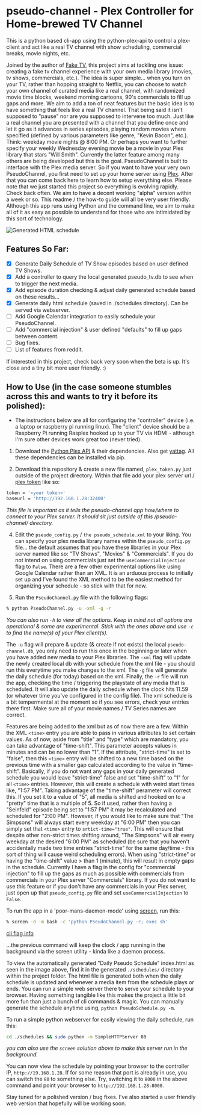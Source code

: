 # pseudo-channel - Plex Controller for Home-brewed TV Channel
This is a python based cli-app using the python-plex-api to control a plex-client and act like a real TV channel with show scheduling, commercial breaks, movie nights, etc.

Joined by the author of [Fake TV](https://medium.com/@Fake.TV), this project aims at tackling one issue: creating a fake tv channel experience with your own media library (movies, tv shows, commercials, etc.). The idea is super simple... when you turn on your TV, rather than hopping straight to Netflix, you can choose to watch your own channel of curated media like a real channel, with randomized movie time blocks, weekend morning cartoons, 90's commercials to fill up gaps and more. We aim to add a ton of neat features but the basic idea is to have something that feels like a real TV channel. That being said it isn't supposed to "pause" nor are you supposed to intervene too much. Just like a real channel you are presented with a channel that you define once and let it go as it advances in series episodes, playing random movies where specified (defined by various parameters like genre, "Kevin Bacon", etc.). Think: weekday movie nights @ 8:00 PM. Or perhaps you want to further specify your weekly Wednesday evening movie be a movie in your Plex library that stars "Will Smith". Currently the latter feature among many others are being developed but this is the goal. PseudoChannel is built to interface with the Plex media server. So if you want to have your very own PseudoChannel, you first need to set up your home server using [Plex](https://www.plex.tv/). After that you can come back here to learn how to setup everything else. Please note that we just started this project so everything is evolving rapidly. Check back often. We aim to have a decent working "alpha" version within a week or so. This readme / the how-to guide will all be very user friendly. Although this app runs using Python and the command line, we aim to make all of it as easy as possible to understand for those who are intimidated by this sort of technology.

![Generated HTML schedule](http://i.imgur.com/uTGRYIp.png)

## Features So Far:

- [x] Generate Daily Schedule of TV Show episodes based on user defined TV Shows.
- [x] Add a controller to query the local generated pseudo_tv.db to see when to trigger the next media.
- [x] Add episode duration checking & adjust daily generated schedule based on these results...
- [x] Generate daily html schedule (saved in ./schedules directory). Can be served via webserver.
- [ ] Add Google Calendar integration to easily schedule your PseudoChannel.
- [ ] Add "commercial injection" & user defined "defaults" to fill up gaps between content. 
- [ ] Bug fixes.
- [ ] List of features from reddit. 

If interested in this project, check back very soon when the beta is up. It's close and a tiny bit more user friendly. :)

## How to Use (in the case someone stumbles across this and wants to try it before its polished):

- The instructions below are all for configuring the "controller" device (i.e. a laptop or raspberry pi running linux). The "client" device should be a Raspberry Pi running Rasplex hooked up to your TV via HDMI - although I'm sure other devices work great too (never tried). 

1. Download the [Python Plex API](https://github.com/pkkid/python-plexapi) & their dependencies. Also get [yattag](http://www.yattag.org/). All these dependencies can be installed via pip.

2. Download this repository & create a new file named, `plex_token.py` just outside of the project directory. Within that file add your plex server url / [plex token](https://support.plex.tv/hc/en-us/articles/204059436-Finding-an-authentication-token-X-Plex-Token) like so:

```bash
token = '<your token>'
baseurl = 'http://192.168.1.28:32400'
```
*This file is important as it tells the pseudo-channel app how/where to connect to your Plex server. It should sit just outside of this /pseudo-channel/ directory.*

4. Edit the `pseudo_config.py` / `the pseudo_schedule.xml` to your liking. You can specify your plex media library names within the `pseudo_config.py` file... the default assumes that you have these libraries in your Plex server named like so: "TV Shows", "Movies" & "Commercials". If you do not intend on using commercials just set the `useCommercialInjection` flag to `False`. There are a few other experimental options like using Google Calendar rather than an XML. It is an arduous process to initially set up and I've found the XML method to be the easiest method for organizing your schedule - so stick with that for now. 

5. Run the `PseudoChannel.py` file with the following flags:

```bash
% python PseudoChannel.py -u -xml -g -r
```
*You can also run `-h` to view all the options. Keep in mind not all options are operational & some are experimental. Stick with the ones above and use `-c` to find the name(s) of your Plex client(s).*

The `-u` flag will prepare & update (& create if not exists) the local `pseudo-channel.db`, you only need to run this once in the beginning or later when you have added new media to your Plex libraries. The `-xml` flag will update the newly created local db with your schedule from the xml file - you  should run this everytime you make changes to the xml. The `-g` file will generate the daily schedule (for today) based on the xml. Finally, the `-r` file will run the app, checking the time / triggering the playstate of any media that is scheduled. It will also update the daily schedule when the clock hits 11.59 (or whatever time you've configured in the config file). The xml schedule is a bit tempermental at the moment so if you see errors, check your entries there first. Make sure all of your movie names / TV Series names are correct. 

Features are being added to the xml but as of now there are a few. Within the XML `<time>` entry you are able to pass in various attributes to set certain values. As of now, aside from "title" and "type" which are mandatory, you can take advantage of "time-shift". This parameter accepts values in minutes and can be no lower than "1". If the attribute, "strict-time" is set to "false", then this `<time>` entry will be shifted to a new time based on the previous time with a smaller gap calculated according to the value in "time-shift". Basically, if you do not want any gaps in your daily generated schedule you would leave "strict-time" false and set "time-shift" to "1" for all `<time>` entries. However, this will create a schedule with weird start times like, "1:57 PM". Taking advantage of the "time-shift" perameter will correct this. If you set it to a value of "5", all media is shifted and hooked on to a "pretty" time that is a multiple of 5. So if used, rather then having a "Seinfeld" episode being set to "1:57 PM" it may be recalculated and scheduled for "2:00 PM". However, if you would like to make sure that "The Simpsons" will always start every weekday at "6:00 PM" then you can simply set that `<time>` entry to `srtict-time="true"`. This will ensure that despite other non-strict times shifting around, "The Simpsons" will air every weekday at the desired "6:00 PM" as scheduled (be sure that you haven't accidentally made two time entries "strict-time" for the same day/time - this sort of thing will cause weird scheduling errors). When using "strict-time" or having the "time-shift" value > than 1 (minute), this will result in empty gaps in the schedule. Currently I have a flag in the config for "commercial injection" to fill up the gaps as much as possible with commercials from commercials in your Plex server "Commercials" library. If you do not want to use this feature or if you don't have any commercials in your Plex server, just open up that `pseudo_config.py` file and set `useCommercialInjection` to `False`.

To run the app in a 'poor-mans-daemon-mode' using [screen](https://www.gnu.org/software/screen/manual/screen.html), run this:

```bash
% screen -d -m bash -c 'python PseudoChannel.py -r; exec sh'
```
[cli flag info](https://explainshell.com/explain?cmd=screen+-d+-m)

...the previous command will keep the clock / app running in the background via the screen utility - kinda like a daemon process. 

To view the automatically generated "Daily Pseudo Schedule" index.html as seen in the image above, find it in the generated `./schedules/` directory within the project folder. The html file is generated both when the daily schedule is updated and whenever a media item from the schedule plays or ends. You can run a simple web server there to serve your schedule to your browser. Having something tangible like this makes the project a little bit more fun than just a bunch of cli commands & magic. You can manually generate the schedule anytime using, `python PseudoSchedule.py -m`.

To run a simple python webserver for easily viewing the daily schedule, run this:

```bash
cd ./schedules && sudo python -m SimpleHTTPServer 80
```
*you can also use the `screen` solution above to make this server run in the background.*

You can now view the schedule by pointing your browser to the controller IP, `http://19.168.1.28`. If for some reason that port is already in use, you can switch the `80` to something else. Try, switching it to `8000` in the above command and point your browser to `http://192.168.1.28:8000`. 

Stay tuned for a polished version / bug fixes. I've also started a user friendly web version that hopefully will be working soon.  




